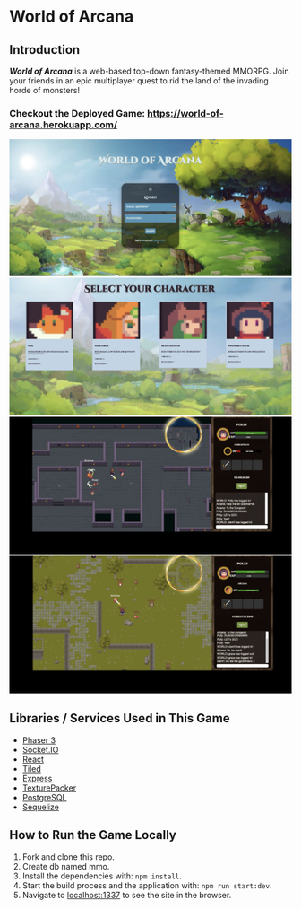 # World of Arcana

## Introduction

**_World of Arcana_** is a web-based top-down fantasy-themed MMORPG. Join your friends in an epic multiplayer quest to rid the land of the invading horde of monsters!

### Checkout the Deployed Game: https://world-of-arcana.herokuapp.com/

<div align="center">
  <img src="/public/screenshots/login1.png" width="600">
  <img src="/public/screenshots/selectCharacter.png" width="600">
  <img src="/public/screenshots/dungeon.png" width="600">
  <img src="/public/screenshots/forest.png" width="600">
</div>

## Libraries / Services Used in This Game

- [Phaser 3](https://phaser.io/)
- [Socket.IO](https://socket.io/)
- [React](https://reactjs.org/)
- [Tiled](https://www.mapeditor.org/)
- [Express](https://expressjs.com/)
- [TexturePacker](https://www.codeandweb.com/texturepacker)
- [PostgreSQL](https://www.postgresql.org/)
- [Sequelize](https://sequelize.org/)

## How to Run the Game Locally

1. Fork and clone this repo.
2. Create db named mmo.
2. Install the dependencies with: `npm install`.
3. Start the build process and the application with: `npm run start:dev`.
4. Navigate to [localhost:1337](http://localhost:1337) to see the site in the browser.

